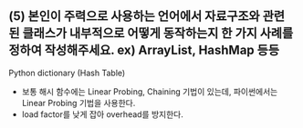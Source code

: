 ## (5) 본인이 주력으로 사용하는 언어에서 자료구조와 관련 된 클래스가 내부적으로 어떻게 동작하는지 한 가지 사례를 정하여 작성해주세요. ex) ArrayList, HashMap 등등

Python dictionary (Hash Table)
- 보통 해시 함수에는 Linear Probing, Chaining 기법이 있는데, 파이썬에서는 Linear Probing 기법을 사용한다.
- load factor를 낮게 잡아 overhead를 방지한다.
